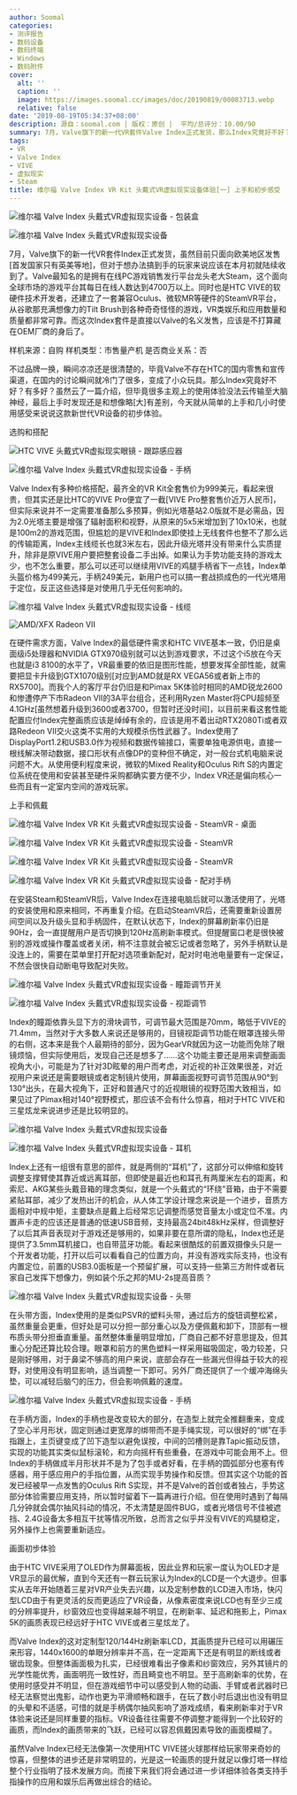 ```yaml
---
author: Soomal
categories:
- 测评报告
- 数码设备
- 数码终端
- Windows
- 数码附件
cover:
  alt: ''
  caption: ''
  image: https://images.soomal.cc/images/doc/20190819/00083713.webp
  relative: false
date: '2019-08-19T05:34:37+08:00'
description: 源自：soomal.com | 版权：原创 |  平均/总评分：10.00/90
summary: 7月，Valve旗下的新一代VR套件Valve Index正式发货，那么Index究竟好不好？有多好？虽然云了一篇介绍，但毕竟很多主观上的使用体验没法云传输至大脑神经，最后上手时发现还是和想像略[大]有差别，今天就从简单的上手和几小时使用感受来说说这款新世代VR设备的初步体验。
tags:
- VR
- Valve Index
- VIVE
- 虚拟现实
- Steam
title: 维尔福 Valve Index VR Kit 头戴式VR虚拟现实设备体验[一] 上手和初步感受
---
```


![维尔福 Valve Index 头戴式VR虚拟现实设备 - 包装盒](https://images.soomal.cc/images/doc/20190814/00083644_01.webp)



![维尔福 Valve Index 头戴式VR虚拟现实设备](https://images.soomal.cc/images/doc/20190814/00083676_01.webp)



7月，Valve旗下的新一代VR套件Index正式发货，虽然目前只面向欧美地区发售[首发国家只有英美等地]，但对于想办法搞到手的玩家来说应该在本月初就陆续收到了。Valve最知名的是拥有在线PC游戏销售发行平台龙头老大Steam，这个面向全球市场的游戏平台其每日在线人数达到4700万以上。同时也是HTC VIVE的软硬件技术开发者，还建立了一套兼容Oculus、微软MR等硬件的SteamVR平台，从谷歌那充满想像力的Tilt Brush到各种奇奇怪怪的游戏，VR类娱乐和应用数量和质量都非常可靠。而这次Index套件是直接以Valve的名义发售，应该是不打算藏在OEM厂商的身后了。



样机来源：自购
样机类型：市售量产机
是否商业关系：否



不过品牌一换，瞬间凉凉还是很清楚的，毕竟Valve不存在HTC的国内零售和宣传渠道，在国内的讨论瞬间就冷门了很多，变成了小众玩具。那么Index究竟好不好？有多好？虽然云了一篇介绍，但毕竟很多主观上的使用体验没法云传输至大脑神经，最后上手时发现还是和想像略[大]有差别，今天就从简单的上手和几小时使用感受来说说这款新世代VR设备的初步体验。



选购和搭配



![HTC VIVE 头戴式VR虚拟现实眼镜 - 跟踪感应器](https://images.soomal.cc/images/doc/20160808/00062476_01.webp)



![维尔福 Valve Index 头戴式VR虚拟现实设备 - 手柄](https://images.soomal.cc/images/doc/20190814/00083679_01.webp)



Valve Index有多种价格搭配，最齐全的VR Kit全套售价为999美元，看起来很贵，但其实还是比HTC的VIVE Pro便宜了一截[VIVE Pro整套售价近万人民币]，但实际来说并不一定需要准备那么多预算，例如光塔基站2.0版就不是必需品，因为2.0光塔主要是增强了辐射面积和视野，从原来的5x5米增加到了10x10米，也就是100m2的游戏范围，但尴尬的是VIVE和Index即使挂上无线套件也整不了那么远的传输距离，Index主线缆长也就3米左右，因此升级光塔并没有带来什么实质提升，除非是原VIVE用户要把整套设备二手出掉。如果认为手势功能支持的游戏太少，也不怎么重要，那么可以还可以继续用VIVE的鸡腿手柄省下一点钱，Index单头盔价格为499美元，手柄249美元，新用户也可以搞一套战损成色的一代光塔用于定位，反正这些选择是对使用几乎无任何影响的。



![维尔福 Valve Index 头戴式VR虚拟现实设备 - 线缆](https://images.soomal.cc/images/doc/20190814/00083668_01.webp)



![AMD/XFX Radeon VII](https://images.soomal.cc/images/doc/20190819/00083712_01.webp)



在硬件需求方面，Valve Index的最低硬件需求和HTC VIVE基本一致，仍旧是桌面级i5处理器和NVIDIA GTX970级别就可以达到游戏要求，不过这个i5放在今天也就是i3 8100的水平了，VR最重要的依旧是图形性能，想要发挥全部性能，就需要把显卡升级到GTX1070级别[对应到AMD就是RX VEGA56或者新上市的RX5700]。而我个人的客厅平台仍旧是和Pimax 5K体验时相同的AMD锐龙2600和惨遭停产下市Radeon VII的3A平台组合，还利用Ryzen Master将CPU超频至4.1GHz[虽然想着升级到3600或者3700，但暂时还没时间]，以目前来看这套性能配置应付Index完整画质应该是绰绰有余的，应该是用不着出动RTX2080Ti或者双路Redeon VII交火这类不实用的大规模杀伤性武器了。Index使用了DisplayPort1.2和USB3.0作为视频和数据传输接口，需要单独电源供电，直接一根线解决带动数据，接口形状有点像DP的变种但不确定，对一般台式机电脑来说问题不大。从使用便利程度来说，微软的Mixed Reality和Oculus Rift S的内置定位系统在使用和安装甚至硬件采购都确实要方便不少，Index VR还是偏向核心一些而且有一定室内空间的游戏玩家。



上手和佩戴



![维尔福 Valve Index VR Kit 头戴式VR虚拟现实设备 - SteamVR - 桌面](https://images.soomal.cc/images/doc/20190819/00083708_01.webp)



![维尔福 Valve Index VR Kit 头戴式VR虚拟现实设备 - SteamVR](https://images.soomal.cc/images/doc/20190819/00083709_01.webp)



![维尔福 Valve Index VR Kit 头戴式VR虚拟现实设备 - SteamVR](https://images.soomal.cc/images/doc/20190819/00083710_01.webp)



![维尔福 Valve Index VR Kit 头戴式VR虚拟现实设备 - 配对手柄](https://images.soomal.cc/images/doc/20190819/00083711_01.webp)



在安装Steam和SteamVR后，Valve Index在连接电脑后就可以激活使用了，光塔的安装使用和原来相同，不再重复介绍。在启动SteamVR后，还需要重新设置房间空间以及升级头显和手柄固件，在默认状态下，Index的屏幕刷新率仍旧是90Hz，会一直提醒用户是否切换到120Hz高刷新率模式。但提醒窗口老是很快被别的游戏或操作覆盖或者关闭，稍不注意就会被忘记或者忽略了，另外手柄默认是没连上的，需要在菜单里打开配对选项重新配对，配对时电池电量要有一定保证，不然会很快自动断电导致配对失败。



![维尔福 Valve Index 头戴式VR虚拟现实设备 - 瞳距调节开关](https://images.soomal.cc/images/doc/20190814/00083658_01.webp)



![维尔福 Valve Index 头戴式VR虚拟现实设备 - 视距调节](https://images.soomal.cc/images/doc/20190814/00083667_01.webp)



Index的瞳距依靠头显下方的滑块调节，可调节最大范围是70mm，略低于VIVE的71.4mm，当然对于大多数人来说还是够用的，目镜视距调节功能在眼罩连接头带的右侧，这本来是我个人最期待的部分，因为GearVR就因为这一功能而免除了眼镜烦恼，但实际使用后，发现自己还是想多了……这个功能主要还是用来调整画面视角大小，可能是为了针对3D眩晕的用户而考虑，对近视的补正效果很差，对近视用户来说还是需要眼镜或者定制镜片使用，屏幕画面视野可调节范围从90°到130°出头，在最大视角下，正好和普通尺寸的近视眼镜的视野范围大致相当，如果见过了Pimax相对140°视野模式，那应该不会有什么惊喜，相对于HTC VIVE和三星炫龙来说进步还是比较明显的。



![维尔福 Valve Index 头戴式VR虚拟现实设备](https://images.soomal.cc/images/doc/20190814/00083660_01.webp)



![维尔福 Valve Index 头戴式VR虚拟现实设备 - 耳机](https://images.soomal.cc/images/doc/20190814/00083661_01.webp)



Index上还有一组很有意思的部件，就是两侧的“耳机”了，这部分可以伸缩和旋转调整支撑臂使其靠近或远离耳部，但即使是最近也和耳孔有两厘米左右的距离，和索尼、AKG某些头戴音箱的理念类似，就是一个头戴式的“环绕”音箱，由于不需要紧贴耳部，减少了发热出汗的机会，从人体工学设计理念来说是一个进步，音质方面相对中规中矩，主要缺点是戴上后经常忘记调整而感觉音量太小或定位不准。内置声卡走的应该还是普通的低速USB音频，支持最高24bit48kHz采样，但调整好了以后其声音表现对于游戏还是够用的，如果非要在意所谓的隐私，Index也还是提供了3.5mm耳机接口，也自带蓝牙功能。看起来很酷炫的前置双摄像头只是一个开发者功能，打开以后可以看看自己的位置方向，并没有游戏实际支持，也没有内置定位，前置的USB3.0面板是一个预留扩展，可以支持一些第三方附件或者玩家自己发挥下想像力，例如装个乐之邦的MU-2s提高音质？



![维尔福 Valve Index 头戴式VR虚拟现实设备 - 头带](https://images.soomal.cc/images/doc/20190814/00083665.webp)



在头带方面，Index使用的是类似PSVR的塑料头带，通过后方的旋钮调整松紧，虽然重量会更重，但好处是可以分担一部分重心以及方便佩戴和卸下，顶部有一根布质头带分担垂直重量。虽然整体重量明显增加，厂商自己都不好意思提及，但其重心分配还算比较合理。眼罩和前方的黑色塑料一样采用磁吸固定，吸力较差，只是刚好够用，对于鼻梁不够高的用户来说，底部会存在一些漏光但得益于较大的视野，对使用没有明显影响，适当调整一下即可。另外厂商还提供了一个缓冲海绵头垫，可以减轻后脑勺的压力，但会影响佩戴的速度。



![维尔福 Valve Index 头戴式VR虚拟现实设备 - 手柄](https://images.soomal.cc/images/doc/20190814/00083672.webp)



在手柄方面，Index的手柄也是改变较大的部分，在造型上就完全推翻重来，变成了空心半月形状，固定则通过更宽厚的绑带而不是手绳实现，可以很好的“绑”在手指跟上，主页键变成了凹下造型以避免误按，中间的凹槽则是靠Tapic振动反馈，实现的功能其实类似鼠标滚轮，和方向摇杆有些重叠，在游戏中可能会用不上。但Index的手柄做成半月形状并不是为了包手或者好看，在手柄的圆弧部分也塞有传感器，用于感应用户的手指位置，从而实现手势操作和反馈。但其实这个功能的首发已经被早一点发售的Oculus Rift S实现，并不是Valve的首创或者独占，手势这部分体验需要应用支持，所以暂时留着下一篇再进行介绍。但在使用时遇到了每隔几分钟就会偶尔抽风抖动的情况，不太清楚是固件BUG，或者光塔信号不佳被遮挡、2.4G设备太多相互干扰等情况所致，总而言之似乎并没有VIVE的鸡腿稳定，另外操作上也需要重新适应。



画面初步体验



由于HTC VIVE采用了OLED作为屏幕面板，因此业界和玩家一度认为OLED才是VR显示的最优解，直到今天还有一群云玩家认为Index的LCD是一个大退步。但事实从去年开始随着三星对VR产业失去兴趣，以及定制参数的LCD进入市场，快闪型LCD由于有更灵活的反而更适应了VR设备，从像素密度来说LCD也有至少三成的分辨率提升，纱窗效应也变得越来越不明显，在刷新率、延迟和拖影上，Pimax 5K的画质表现已经远好于HTC VIVE或者三星炫龙了。



而Valve Index的这对定制型120/144Hz刷新率LCD，其画质提升已经可以用碾压来形容，1440x1600的单眼分辨率并不高，在一定距离下还是有明显的断线或者锯齿现象。但整体画面极为扎实，已经很难看出子像素和纱窗效应，另外其镜片的光学性能优秀，画面明亮一致性好，而且畸变也不明显。至于高刷新率的优势，在使用时感受并不明显，但在游戏细节中可以感受到人物的动画、手臂或者武器时已经无法察觉出鬼影，动作也更为平滑顺畅和跟手，在玩了数小时后退出也没有明显的头晕和不适感，可惜的就是手柄偶尔抽风影响了游戏成绩，看来刷新率对于VR体验来说还是同样重要的指标。VR设备往往需要不停调整才能得到一个比较好的画质，而Index的画质带来的飞跃，已经可以容忍佩戴因素导致的画面模糊了。



虽然Valve Index已经无法像第一次使用HTC VIVE搓火球那样给玩家带来奇妙的惊喜，但整体的进步还是非常明显的，光是这一轮画质的提升就足以像灯塔一样给整个行业指明了技术发展方向。而接下来我们将会通过进一步详细体验各类支持手指操作的应用和娱乐后再做出综合的结论。